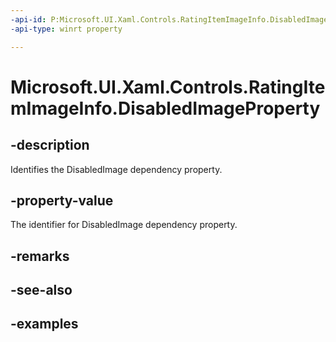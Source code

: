 ```yaml
---
-api-id: P:Microsoft.UI.Xaml.Controls.RatingItemImageInfo.DisabledImageProperty
-api-type: winrt property

---
```

<!-- Property syntax.
public DependencyProperty DisabledImageProperty { get; }
-->

# Microsoft.UI.Xaml.Controls.RatingItemImageInfo.DisabledImageProperty


## -description

Identifies the DisabledImage dependency property.


## -property-value

The identifier for DisabledImage dependency property.


## -remarks


## -see-also


## -examples


